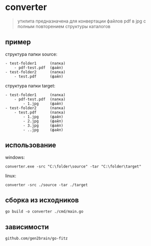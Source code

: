 # converter

> утилита предназначена для конвертации файлов pdf в jpg с полным повторением структуры каталогов


## пример

структура папки source:
```
- test-folder1      (папка)
    - pdf-test.pdf  (файл)
- test-folder2      (папка)
    - test.pdf      (файл)  
```

структура папки target:
```
- test-folder1      (папка)
    - pdf-test.pdf  (папка)
        - 1.jpg     (файл)
- test-folder2      (папка)
    - test.pdf      (папка)   
        - 1.jpg     (файл)
        - 2.jpg     (файл)
        - 3.jpg     (файл)
        - ..jpg     (файл)
```

## использование

windows:
```
converter.exe -src "C:\folder\source" -tar "C:\folder\target"
```

linux:
```
converter -src ./source -tar ./target
```

## сборка из исходников
```
go build -o converter ./cmd/main.go
```

## зависимости
```
github.com/gen2brain/go-fitz
```